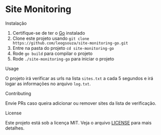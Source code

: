 # Site Monitoring

Instalação

1. Certifique-se de ter o [Go](https://golang.org/) instalado
2. Clone este projeto usando `git clone https://github.com/leogsouza/site-monitoring-go.git`
3. Entre na pasta do projeto `cd site-monitoring-go`
4. Rode `go build` para compilar o projeto
5. Rode `./site-monitoring-go` para iniciar o projeto


Usage

O projeto irá verificar as urls na lista `sites.txt` a cada 5 segundos e irá logar as informações no arquivo `log.txt`.


Contributing

Envie PRs caso queira adicionar ou remover sites da lista de verificação.


License

Este projeto está sob a licença MIT. Veja o arquivo [LICENSE](LICENSE) para mais detalhes.




